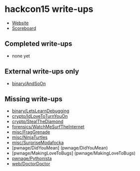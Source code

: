 # hackcon15 write-ups

* [Website](http://hackcon.in/)
* [Scoreboard](scoreboard.json)

## Completed write-ups

* none yet

## External write-ups only

* [binary/AndSoOn](binary/AndSoOn)

## Missing write-ups

* [binary/LetsLearnDebugging](binary/LetsLearnDebugging)
* [crypto/IdLoveToTurnYouOn](crypto/IdLoveToTurnYouOn)
* [crypto/StealTheDiamond](crypto/StealTheDiamond)
* [forensics/WatchMeSurfTheInternet](forensics/WatchMeSurfTheInternet)
* [misc/FragGrenade](misc/FragG)
* [misc/NinjaTurtles](misc/NinjaTurtles)
* [misc/SurpriseModafocka](misc/SurpriseModafocka)
* [pwnage/DidYouMean] (pwnage/DidYouMean)
* [pwnage/MakingLoveToBugs] (pwnage/MakingLoveToBugs)
* [pwnage/Pythonista](pwnage/Pythonista)
* [web/DoctorDoctor](web/DoctorDoctor)
